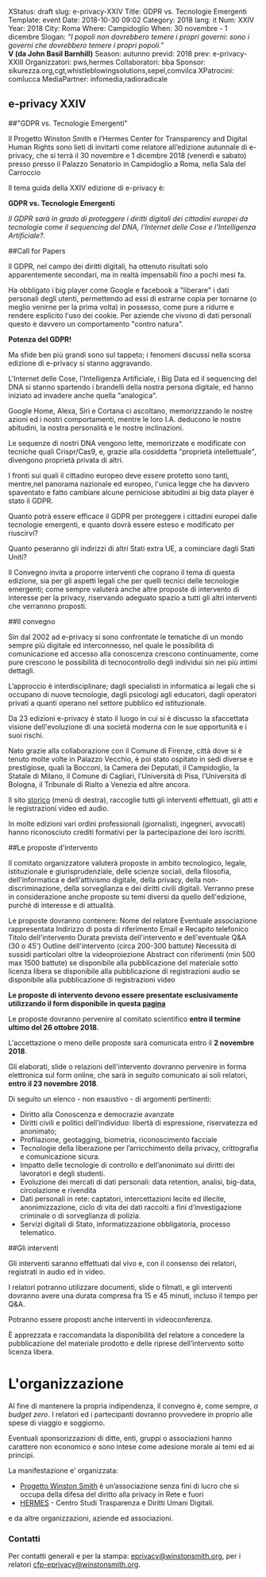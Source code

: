 XStatus: draft
slug: e-privacy-XXIV
Title: GDPR vs. Tecnologie Emergenti
Template: event
Date: 2018-10-30 09:02
Category: 2018
lang: it
Num: XXIV
Year: 2018
City: Roma
Where: Campidoglio
When: 30 novembre - 1 dicembre
Slogan: <i>"I popoli non dovrebbero temere i propri governi: sono i governi che dovrebbero temere i propri popoli."</i><br/><b>V (da John Basil Barnhill)</b>
Season: autunno
previd: 2018
prev: e-privacy-XXIII
Organizzatori: pws,hermes
Collaboratori: bba
Sponsor: sikurezza.org,cgt,whistleblowingsolutions,sepel,comvilca
XPatrocini: comlucca
MediaPartner: infomedia,radioradicale

<!-- ![GDPR vs. Tecnologie Emergenti](/images/eprivacy2017s.png) -->
## e-privacy XXIV
##"GDPR vs. Tecnologie Emergenti"

Il Progetto Winston Smith e l’Hermes Center for Transparency and 
Digital Human Rights sono lieti di invitarti come relatore
all’edizione autunnale di e-privacy, che si terrà il
30 novembre e 1 dicembre 2018 (venerdì e sabato) presso presso il Palazzo
Senatorio in Campidoglio a Roma, nella Sala del Carroccio 

Il tema guida della XXIV edizione di e-privacy è:


**GDPR vs. Tecnologie Emergenti**

_Il GDPR sarà in grado di proteggere i diritti digitali dei cittadini europei
da tecnologie come il sequencing del DNA, l'Internet delle Cose e l'Intelligenza
Artificiale?._


##Call for Papers

Il GDPR, nel campo dei diritti digitali, ha ottenuto risultati solo
apparentemente secondari, ma in realtà impensabili fino a pochi mesi fa.

Ha obbligato i big player come Google e facebook a "liberare" i dati personali
degli utenti, permettendo ad essi di estrarne copia per tornarne (o meglio
venirne per la prima volta) in possesso, come pure a ridurre e rendere esplicito
l'uso dei cookie. 
Per aziende che vivono di dati personali questo è davvero un comportamento
"contro natura". 

**Potenza del GDPR!**

Ma sfide ben più grandi sono sul tappeto; i fenomeni discussi nella scorsa
edizione di e-privacy si stanno aggravando.

L'Internet delle Cose, l'Intelligenza Artificiale, i Big Data ed il sequencing
del DNA si stanno spartendo i brandelli della nostra persona digitale, ed hanno
iniziato ad invadere anche quella "analogica".

Google Home, Alexa, Siri e Cortana ci ascoltano, memorizzzando le nostre azioni
ed i nostri comportamenti, mentre le loro I.A. deducono le nostre abitudini, la
nostra personalità e le nostre inclinazioni.

Le sequenze di nostri DNA vengono lette, memorizzate e modificate con tecniche
quali Crispr/Cas9, e, grazie alla cosiddetta "proprietà intellettuale",
divengono proprietà privata di altri. 

I fronti sui quali il cittadino europeo deve essere protetto sono tanti, 
mentre,nel panorama nazionale ed europeo, l'unica legge che ha davvero
spaventato e fatto cambiare alcune perniciose abitudini ai big data player è stato il
GDPR.

Quanto potrà essere efficace il GDPR per proteggere i cittadini europei dalle
tecnologie emergenti, e quanto dovrà essere esteso e modificato per riuscirvi? 

Quanto peseranno gli indirizzi di altri Stati extra UE, a cominciare dagli Stati
Uniti?

Il Convegno invita a proporre interventi che coprano il tema di questa edizione,
sia per gli aspetti legali che per quelli tecnici delle tecnologie emergenti;
come  sempre valuterà anche altre proposte di intervento di interesse per la
privacy, riservando adeguato spazio a tutti gli altri interventi che verrannno
proposti.


##Il convegno


Sin dal 2002 ad e-privacy si sono confrontate le tematiche di un mondo sempre
più digitale ed interconnesso, nel quale le possibilità di comunicazione ed
accesso alla conoscenza crescono continuamente, come pure crescono le
possibilità di tecnocontrollo degli individui sin nei più intimi dettagli.

L’approccio è interdisciplinare; dagli specialisti in informatica ai legali che
si occupano di nuove tecnologie, dagli psicologi agli educatori, dagli operatori
privati a quanti operano nel settore pubblico ed istituzionale.

Da 23 edizioni e-privacy è stato il luogo in cui si è discusso la sfaccettata
visione dell'evoluzione di una società moderna con le sue opportunità e i suoi
rischi.

Nato grazie alla collaborazione con il Comune di Firenze, città dove si è tenuto
molte volte in Palazzo Vecchio, è poi stato ospitato in sedi diverse e
prestigiose, quali la Bocconi, la Camera dei Deputati, il Campidoglio, la
Statale di Milano, il Comune di Cagliari, l’Università di Pisa, l’Università di
Bologna, il Tribunale di Rialto a Venezia ed altre ancora.

Il sito [storico](https://e-privacy.winstonsmith.org/e-privacy-XXIII.html) (menù di destra), raccoglie tutti gli interventi effettuati, gli atti e le registrazioni video ed audio. 

In molte edizioni vari ordini professionali (giornalisti, ingegneri, avvocati)
hanno riconosciuto crediti formativi per la partecipazione dei loro iscritti.


##Le proposte d'intervento

Il comitato organizzatore valuterà proposte in ambito tecnologico, legale,
istituzionale e giurisprudenziale, delle scienze sociali, della filosofia,
dell'informatica e dell'attivismo digitale, della privacy, della non-
discriminazione, della sorveglianza e dei diritti civili digitali. 
Verranno prese in considerazione anche proposte su temi diversi da quello
dell'edizione, purché di interesse e di attualità.

Le proposte dovranno contenere:
    Nome del relatore
    Eventuale associazione rappresentata
    Indirizzo di posta di riferimento
    Email e Recapito telefonico
    Titolo dell'intervento
    Durata prevista dell'intervento e dell'eventuale Q&A (30 o 45')
    Outline dell'intervento (circa 200-300 battute)
    Necessità di sussidi particolari oltre la videoproiezione
    Abstract con riferimenti (min 500 max 1500 battute)
    se disponibile alla pubblicazione del materiale sotto licenza libera
    se disponibile alla pubblicazione di registrazioni audio
    se disponibile alla pubblicazione di registrazioni video


__Le proposte di intervento devono essere presentate esclusivamente utilizzando il
form disponibile in questa  [pagina](e-privacy-XXIV-proposta.html)__

Le proposte dovranno pervenire al comitato scientifico **entro il termine ultimo del 26 ottobre 2018**.

L'accettazione o meno delle proposte sarà comunicata entro il **2 novembre 2018**.

Gli elaborati, slide o relazioni dell'intervento dovranno pervenire in forma
elettronica sul form online, che sarà in seguito comunicato ai soli relatori,
**entro il 23 novembre 2018**.

Di seguito un elenco - non esaustivo - di argomenti pertinenti:

-  Diritto alla Conoscenza e democrazie avanzate
-  Diritti civili e politici dell’individuo: libertà di espressione, 
    riservatezza ed anonimato;
-  Profilazione, geotagging, biometria, riconoscimento facciale
-  Tecnologie della liberazione per l’arricchimento della privacy,
    crittografia e comunicazione sicura.
-  Impatto delle tecnologie di controllo e dell’anonimato sui diritti dei
    lavoratori e degli studenti.
-  Evoluzione dei mercati di dati personali: data retention, analisi,
    big-data, circolazione e rivendita
-  Dati personali in rete: captatori, intercettazioni lecite ed illecite,
    anonimizzazione, ciclo di vita dei dati raccolti a fini d’investigazione 
    criminale o di sorveglianza di polizia.
-  Servizi digitali di Stato, informatizzazione obbligatoria, processo 
    telematico.
 

##Gli interventi

Gli interventi saranno effettuati dal vivo e, con il consenso dei relatori,
registrati in audio ed in video.

I relatori potranno utilizzare documenti, slide o filmati, e gli interventi
dovranno avere una durata compresa fra 15 e 45 minuti, incluso il tempo per Q&A.

Potranno essere proposti anche interventi in videoconferenza.

È apprezzata e raccomandata la disponibilità del relatore a concedere la
pubblicazione del materiale prodotto e delle riprese dell’intervento sotto
licenza libera.


# L'organizzazione

Al fine di mantenere la propria indipendenza, il convegno è, come
sempre, _a budget zero_.  I relatori ed i partecipanti dovranno
provvedere in proprio alle spese di viaggio e soggiorno.

Eventuali sponsorizzazioni di ditte, enti, gruppi o associazioni hanno
carattere non economico e sono intese come adesione morale ai temi ed
ai principi.

La manifestazione e’ organizzata:

 - [Progetto Winston Smith](http://pws.winstonsmith.org/) è un’associazione senza fini di lucro che si occupa della difesa del diritto alla privacy in Rete e fuori
 - [HERMES](http://logioshermes.org/) \- Centro Studi Trasparenza e Diritti Umani Digitali.

e da altre organizzazioni, aziende ed associazioni.


### Contatti

Per contatti generali e per la
stampa: [eprivacy@winstonsmith.org](mailto:eprivacy@winstonsmith.org),
per i
relatori
[cfp-eprivacy@winstonsmith.org](mailto:cfp-eprivacy@winstonsmith.org).



